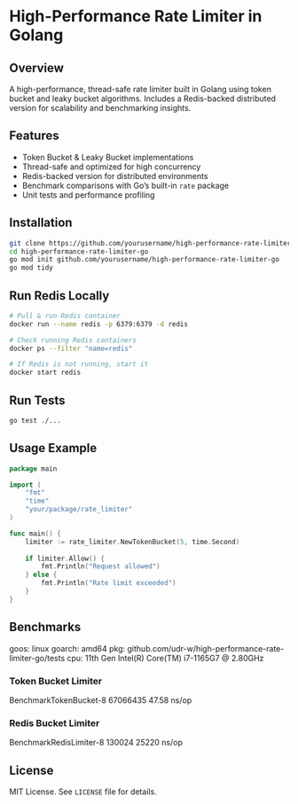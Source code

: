 # High-Performance Rate Limiter in Golang

## Overview
A high-performance, thread-safe rate limiter built in Golang using token bucket and leaky bucket algorithms. Includes a Redis-backed distributed version for scalability and benchmarking insights.

## Features
- Token Bucket & Leaky Bucket implementations
- Thread-safe and optimized for high concurrency
- Redis-backed version for distributed environments
- Benchmark comparisons with Go’s built-in `rate` package
- Unit tests and performance profiling

## Installation
```sh
git clone https://github.com/yourusername/high-performance-rate-limiter-go.git
cd high-performance-rate-limiter-go
go mod init github.com/yourusername/high-performance-rate-limiter-go
go mod tidy
```

## Run Redis Locally
```sh
# Pull & run Redis container
docker run --name redis -p 6379:6379 -d redis

# Check running Redis containers
docker ps --filter "name=redis"

# If Redis is not running, start it
docker start redis
```

## Run Tests
```sh
go test ./...
```

## Usage Example
```go
package main

import (
    "fmt"
    "time"
    "your/package/rate_limiter"
)

func main() {
    limiter := rate_limiter.NewTokenBucket(5, time.Second)
    
    if limiter.Allow() {
        fmt.Println("Request allowed")
    } else {
        fmt.Println("Rate limit exceeded")
    }
}
```

## Benchmarks
goos: linux
goarch: amd64
pkg: github.com/udr-w/high-performance-rate-limiter-go/tests
cpu: 11th Gen Intel(R) Core(TM) i7-1165G7 @ 2.80GHz
### Token Bucket Limiter
BenchmarkTokenBucket-8          67066435                47.58 ns/op
### Redis Bucket Limiter
BenchmarkRedisLimiter-8           130024             25220 ns/op

## License
MIT License. See `LICENSE` file for details.